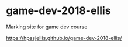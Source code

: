 # game-dev-2018-ellis
Marking site for game dev course



https://hpssjellis.github.io/game-dev-2018-ellis/
